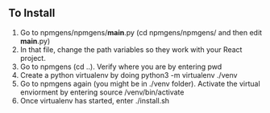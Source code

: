 To Install
----------------------------
1. Go to npmgens/npmgens/__main__.py (cd npmgens/npmgens/ and then edit __main__.py)
2. In that file, change the path variables so they work with your React project.
3. Go to npmgens (cd ..). Verify where you are by entering pwd 
4. Create a python virtualenv by doing python3 -m virtualenv ./venv
5. Go to npmgens again (you might be in ./venv folder). Activate the virtual enviorment by entering source /venv/bin/activate
6. Once virtualenv has started, enter ./install.sh